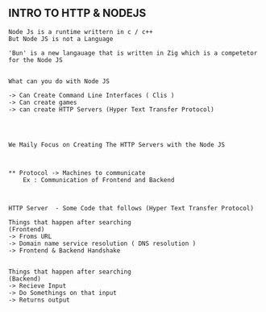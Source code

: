 ## INTRO TO HTTP & NODEJS

    Node Js is a runtime writtern in c / c++
    But Node JS is not a Language

    'Bun' is a new langauage that is written in Zig which is a competetor for the Node JS


    What can you do with Node JS

    -> Can Create Command Line Interfaces ( Clis )
    -> Can create games 
    -> can create HTTP Servers (Hyper Text Transfer Protocol)




    We Maily Focus on Creating The HTTP Servers with the Node JS



    ** Protocol -> Machines to communicate 
        Ex : Communication of Frontend and Backend



    HTTP Server  - Some Code that follows (Hyper Text Transfer Protocol)

    Things that happen after searching
    (Frontend)
    -> Froms URL
    -> Domain name service resolution ( DNS resolution )
    -> Frontend & Backend Handshake


    Things that happen after searching
    (Backend)
    -> Recieve Input
    -> Do Somethings on that input
    -> Returns output
